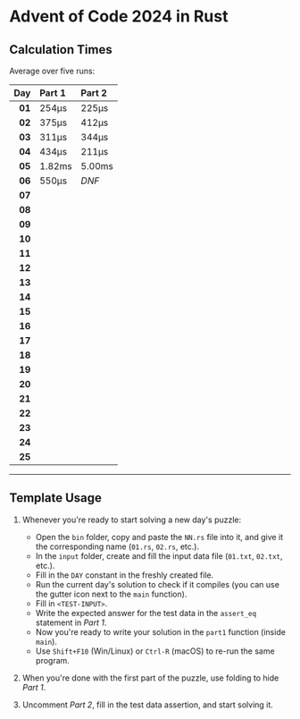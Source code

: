 # Advent of Code 2024 in Rust

## Calculation Times

Average over five runs:

|    Day | Part 1 | Part 2 |
|-------:|:-------|:-------|
| **01** | 254μs  | 225μs  |
| **02** | 375μs  | 412μs  |
| **03** | 311μs  | 344μs  |
| **04** | 434μs  | 211μs  |
| **05** | 1.82ms | 5.00ms |
| **06** | 550μs  | _DNF_  |
| **07** |        |        |
| **08** |        |        |
| **09** |        |        |
| **10** |        |        |
| **11** |        |        |
| **12** |        |        |
| **13** |        |        |
| **14** |        |        |
| **15** |        |        |
| **16** |        |        |
| **17** |        |        |
| **18** |        |        |
| **19** |        |        |
| **20** |        |        |
| **21** |        |        |
| **22** |        |        |
| **23** |        |        |
| **24** |        |        |
| **25** |        |        |

---

## Template Usage

1. Whenever you're ready to start solving a new day's puzzle:
    - Open the `bin` folder, copy and paste the `NN.rs` file into it, and give it the corresponding name (`01.rs`,
      `02.rs`, etc.).
    - In the `input` folder, create and fill the input data file (`01.txt`, `02.txt`, etc.).
    - Fill in the `DAY` constant in the freshly created file.
    - Run the current day's solution to check if it compiles (you can use the gutter icon next to the `main` function).
    - Fill in `<TEST-INPUT>`.
    - Write the expected answer for the test data in the `assert_eq` statement in *Part 1*.
    - Now you're ready to write your solution in the `part1` function (inside `main`).
    - Use `Shift+F10` (Win/Linux) or `Ctrl-R` (macOS) to re-run the same program.

2. When you're done with the first part of the puzzle, use folding to hide *Part 1*.

3. Uncomment *Part 2*, fill in the test data assertion, and start solving it.
